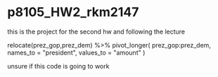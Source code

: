 # p8105_HW2_rkm2147

this is the project for the second hw and following the lecture

relocate(prez_gop,prez_dem) %>% 
  pivot_longer(
    prez_gop:prez_dem,
    names_to = "president",
    values_to = "amount"
  )
  
  unsure if this code is going to work
  